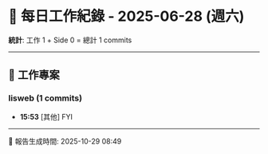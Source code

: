 # 📅 每日工作紀錄 - 2025-06-28 (週六)

**統計**: 工作 1 + Side 0 = 總計 1 commits

---

## 💼 工作專案

### lisweb (1 commits)

- **15:53** [其他] FYI

---

📅 報告生成時間: 2025-10-29 08:49
